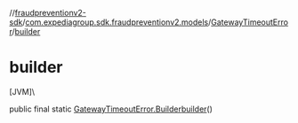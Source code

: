 //[fraudpreventionv2-sdk](../../../index.md)/[com.expediagroup.sdk.fraudpreventionv2.models](../index.md)/[GatewayTimeoutError](index.md)/[builder](builder.md)

# builder

[JVM]\

public final static [GatewayTimeoutError.Builder](-builder/index.md)[builder](builder.md)()
